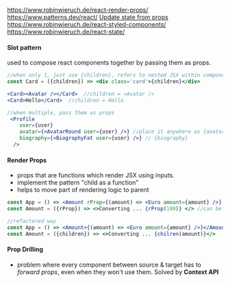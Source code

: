 https://www.robinwieruch.de/react-render-props/
https://www.patterns.dev/react/
[Update state from props](https://www.robinwieruch.de/react-derive-state-props/)
https://www.robinwieruch.de/react-styled-components/
https://www.robinwieruch.de/react-state/

#### Slot pattern

used to compose react components together by passing them as props.
```jsx
//when only 1, just use {children}, refers to nested JSX within component
const Card = ({children}) => <div class='card'>{children}</div> 

<Card><Avatar /></Card>  //children = <Avatar />
<Card>Hello</Card>  //children = Hello 

//when multiple, pass them as props
 <Profile
    user={user}
    avatar={<AvatarRound user={user} />} //place it anywhere as {avatar}
    biography={<BiographyFat user={user} />} // {biography}
  />

```

#### Render Props

- props that are functions which render JSX using inputs.
- implement the pattern "child as a function"
- helps to move part of rendering logic to parent

```jsx
const App = () => <Amount rProp={(amount) => <Euro amount={amount} />} />
const Amount = ({rProp}) => <>Converting ... {rProp(100)} </> //can be state var

//refactored way
const App = () => <Amount>{(amount) => <Euro amount={amount} />}</Amount>
const Amount = ({children}) => <>Converting ... {chilren(amount)}</> 
```


#### Prop Drilling

- problem where every component between source & target has to *forward props*, even when they won't use them. Solved by **Context API**

